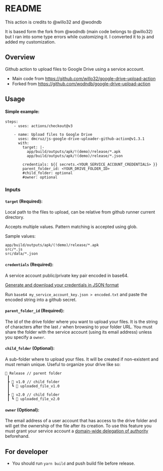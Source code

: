 # README

This action is credits to @willo32 and @wodndb

It is based form the fork from @wodndb (main code belongs to @willo32) but I ran into some type errors while customizing it. 
I converted it to js and added my customization.

## Overview

Github action to upload files to Google Drive using a service account.

- Main code from https://github.com/willo32/google-drive-upload-action
- Forked from https://github.com/wodndb/google-drive-upload-action

## Usage

#### Simple example:

```
steps:
    - uses: actions/checkout@v3

    - name: Upload files to Google Drive
      uses: dmcruz/js-google-drive-uploader-github-action@v1.3.1
      with:
        target: |-
          app/build/outputs/apk/!(demo)/release/*.apk
          app/build/outputs/apk/!(demo)/release/*.json

        credentials: ${{ secrets.<YOUR_SERVICE_ACCOUNT_CREDENTIALS> }}
        parent_folder_id: <YOUR_DRIVE_FOLDER_ID>
        #child_folder: optional
        #owner: optional
```

### Inputs

#### `target` (Required):

Local path to the files to upload, can be relative from github runner current directory.

Accepts multiple values. Pattern matching is accepted using glob.

Sample values:

```
app/build/outputs/apk/(!demo)/release/*.apk
src/*.js
src/data/*.json
```

#### `credentials` (Required):

A service account public/private key pair encoded in base64.

[Generate and download your credentials in JSON format](https://cloud.google.com/iam/docs/creating-managing-service-account-keys#creating_service_account_keys)

Run `base64 my_service_account_key.json > encoded.txt` and paste the encoded string into a github secret.

#### `parent_folder_id` (Required):

The id of the drive folder where you want to upload your files. It is the string of characters after the last `/` when browsing to your folder URL. You must share the folder with the service account (using its email address) unless you specify a `owner`.

#### `child_folder` (Optional):

A sub-folder where to upload your files. It will be created if non-existent and must remain unique. Useful to organize your drive like so:

```
📂 Release // parent folder
 ┃
 ┣ 📂 v1.0 // child folder
 ┃ ┗ 📜 uploaded_file_v1.0
 ┃
 ┣ 📂 v2.0 // child folder
 ┃ ┗ 📜 uploaded_file_v2.0
```

#### `owner` (Optional):

The email address of a user account that has access to the drive folder and will get the ownership of the file after its creation. To use this feature you must grant your service account a [domain-wide delegation of authority](https://developers.google.com/admin-sdk/directory/v1/guides/delegation) beforehand.

## For developer

- You should run `yarn build` and push build file before release.
